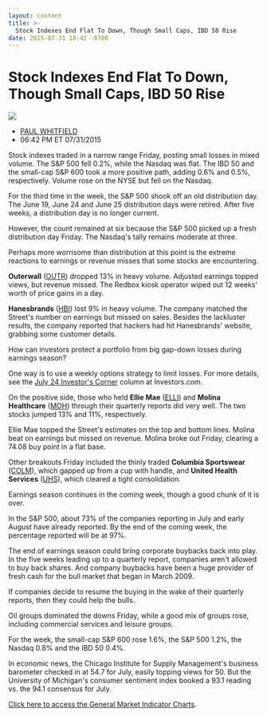```yaml
---
layout: content
title: >-
  Stock Indexes End Flat To Down, Though Small Caps, IBD 50 Rise
date: 2015-07-31 18:42 -0700
---
```



Stock Indexes End Flat To Down, Though Small Caps, IBD 50 Rise
===============================================================


![](https://www.investors.com/wp-content/uploads/ibd-migrated-images/MPv_150803_635739539476918349.png)

* [PAUL WHITFIELD](https://www.investors.com/author/whitfieldp/ "Posts by PAUL WHITFIELD")
* 06:42 PM ET 07/31/2015





Stock indexes traded in a narrow range Friday, posting small losses in mixed volume. The S&P 500 fell 0.2%, while the Nasdaq was flat. The IBD 50 and the small-cap S&P 600 took a more positive path, adding 0.6% and 0.5%, respectively. Volume rose on the NYSE but fell on the Nasdaq.



For the third time in the week, the S&P 500 shook off an old distribution day. The June 19, June 24 and June 25 distribution days were retired. After five weeks, a distribution day is no longer current.


However, the count remained at six because the S&P 500 picked up a fresh distribution day Friday. The Nasdaq's tally remains moderate at three.


Perhaps more worrisome than distribution at this point is the extreme reactions to earnings or revenue misses that some stocks are encountering.


**Outerwall** ([OUTR](https://research.investors.com/quote.aspx?symbol=OUTR)) dropped 13% in heavy volume. Adjusted earnings topped views, but revenue missed. The Redbox kiosk operator wiped out 12 weeks' worth of price gains in a day.


**Hanesbrands** ([HBI](https://research.investors.com/quote.aspx?symbol=HBI)) lost 9% in heavy volume. The company matched the Street's number on earnings but missed on sales. Besides the lackluster results, the company reported that hackers had hit Hanesbrands' website, grabbing some customer details.


How can investors protect a portfolio from big gap-down losses during earnings season?


One way is to use a weekly options strategy to limit losses. For more details, see the [July 24 Investor's Corner](http://education.investors.com/investors-corner/763345-using-options-to-minimize-earnings-risk.htm) column at Investors.com.


On the positive side, those who held **Ellie Mae** ([ELLI](https://research.investors.com/quote.aspx?symbol=ELLI)) and **Molina Healthcare** ([MOH](https://research.investors.com/quote.aspx?symbol=MOH)) through their quarterly reports did very well. The two stocks jumped 13% and 11%, respectively.


Ellie Mae topped the Street's estimates on the top and bottom lines. Molina beat on earnings but missed on revenue. Molina broke out Friday, clearing a 74.08 buy point in a flat base.


Other breakouts Friday included the thinly traded **Columbia Sportswear** ([COLM](https://research.investors.com/quote.aspx?symbol=COLM)), which gapped up from a cup with handle, and **United Health Services** ([UHS](https://research.investors.com/quote.aspx?symbol=UHS)), which cleared a tight consolidation.


Earnings season continues in the coming week, though a good chunk of it is over.


In the S&P 500, about 73% of the companies reporting in July and early August have already reported. By the end of the coming week, the percentage reported will be at 97%.


The end of earnings season could bring corporate buybacks back into play. In the five weeks leading up to a quarterly report, companies aren't allowed to buy back shares. And company buybacks have been a huge provider of fresh cash for the bull market that began in March 2009.


If companies decide to resume the buying in the wake of their quarterly reports, then they could help the bulls.


Oil groups dominated the downs Friday, while a good mix of groups rose, including commercial services and leisure groups.


For the week, the small-cap S&P 600 rose 1.6%, the S&P 500 1.2%, the Nasdaq 0.8% and the IBD 50 0.4%.


In economic news, the Chicago Institute for Supply Management's business barometer checked in at 54.7 for July, easily topping views for 50. But the University of Michigan's consumer sentiment index booked a 93.1 reading vs. the 94.1 consensus for July.


[Click here to access the General Market Indicator Charts](https://www.investors.com/pdf/GMI_080315.pdf).




